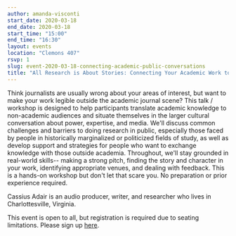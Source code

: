 ```yaml
---
author: amanda-visconti
start_date: 2020-03-18
end_date: 2020-03-18
start_time: "15:00"
end_time: "16:30"
layout: events
location: "Clemons 407"
rsvp: 1
slug: event-2020-03-18-connecting-academic-public-conversations
title: "All Research is About Stories: Connecting Your Academic Work to Public Conversations"
---
```

Think journalists are usually wrong about your areas of interest, but want to make your work legible outside the academic journal scene? This talk / workshop is designed to help participants translate academic knowledge to non-academic audiences and situate themselves in the larger cultural conversation about power, expertise, and media. We'll discuss common challenges and barriers to doing research in public, especially those faced by people in historically marginalized or politicized fields of study, as well as develop support and strategies for people who want to exchange knowledge with those outside academia. Throughout, we'll stay grounded in real-world skills-- making a strong pitch, finding the story and character in your work, identifying appropriate venues, and dealing with feedback. This is a hands-on workshop but don't let that scare you. No preparation or prior experience required.

Cassius Adair is an audio producer, writer, and researcher who lives in Charlottesville, Virginia. 

This event is open to all, but registration is required due to seating limitations. Please sign up [here](https://cal.lib.virginia.edu/event/6458055).
